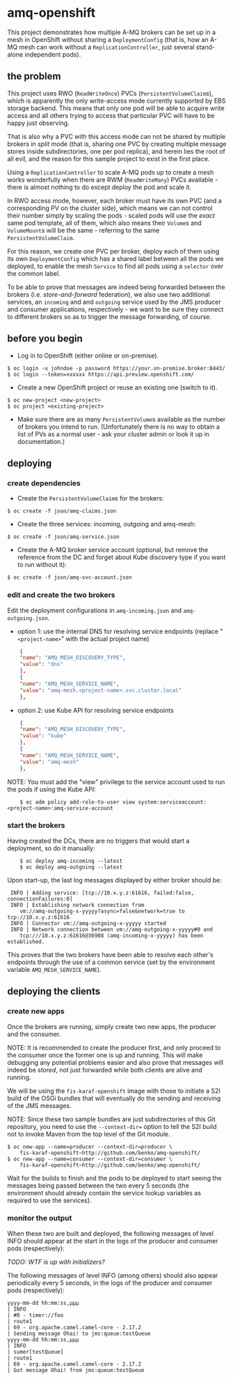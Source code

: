 # amq-openshift

This project demonstrates how multiple A-MQ brokers can be set up in a mesh in
OpenShift without sharing a `DeploymentConfig` (that is, how an A-MQ mesh can
work without a `ReplicationController`, just several stand-alone independent
pods).

## the problem

This project uses RWO (`ReadWriteOnce`) PVCs (`PersistentVolumeClaim`s), which
is apparently the only write-access mode currently supported by EBS storage
backend. This means that only one pod will be able to acquire write access and
all others trying to access that particular PVC will have to be happy just
observing.

That is also why a PVC with this access mode can not be shared by multiple
brokers in *split* mode (that is, sharing one PVC by creating multiple message
stores inside subdirectories, one per pod replica), and herein lies the root of
all evil, and the reason for this sample project to exist in the first place.

Using a `ReplicationController` to scale A-MQ pods up to create a mesh works
wonderfully when there are RWM (`ReadWriteMany`) PVCs available - there is
almost nothing to do except deploy the pod and scale it.

In RWO access mode, however, each broker must have its own PVC (and a
corresponding PV on the cluster side), which means we can not control their
number simply by scaling the pods - scaled pods will use the *exact* same pod
template, all of them, which also means their `Volume`s and `VolumeMount`s will
be the same - referring to the same `PersistentVolumeClaim`.

For this reason, we create one PVC per broker, deploy each of them using its
own `DeploymentConfig` which has a shared label between all the pods we
deployed, to enable the mesh `Service` to find all pods using a `selector` over
the common label.

To be able to prove that messages are indeed being forwarded between the
brokers (i.e. *store-and-forward* federation), we also use two additional
services, an `incoming` and and `outgoing` service used by the JMS producer and
consumer applications, respectively - we want to be sure they connect to
different brokers so as to trigger the message forwarding, of course.

## before you begin

* Log in to OpenShift (either online or on-premise).

```shell
$ oc login -u johndoe -p password https://your.on-premise.broker:8443/
$ oc login --token=xxxxxx https://api.preview.openshift.com/
```

* Create a new OpenShift project or reuse an existing one (switch to it).

```shell
$ oc new-project <new-project>
$ oc project <existing-project>
```

* Make sure there are as many `PersistentVolume`s available as the number of
  brokers you intend to run. (Unfortunately there is no way to obtain a list of
  PVs as a normal user - ask your cluster admin or look it up in
  documentation.)

## deploying

### create dependencies

* Create the `PersistentVolumeClaim`s for the brokers:
```shell
$ oc create -f json/amq-claims.json
```

* Create the three services: incoming, outgoing and amq-mesh:
```shell
$ oc create -f json/amq-service.json
```

* Create the A-MQ broker service account (optional, but remove the reference from the DC and forget about Kube discovery type if you want to run without it):
```shell
$ oc create -f json/amq-svc-account.json
```

### edit and create the two brokers

Edit the deployment configurations in `amq-incoming.json` and `amq-outgoing.json`.

* option 1: use the internal DNS for resolving service endpoints
    (replace "`<project-name>`" with the actual project name)

```json
    {
	"name": "AMQ_MESH_DISCOVERY_TYPE",
	"value": "dns"
    },
    {
	"name": "AMQ_MESH_SERVICE_NAME",
	"value": "amq-mesh.<project-name>.svc.cluster.local"
    },
```

* option 2: use Kube API for resolving service endpoints

```json
    {
	"name": "AMQ_MESH_DISCOVERY_TYPE",
	"value": "kube"
    },
    {
	"name": "AMQ_MESH_SERVICE_NAME",
	"value": "amq-mesh"
    },
```

NOTE: You must add the "view" privilege to the service account used to run
  the pods if using the Kube API:

```shell
    $ oc adm policy add-role-to-user view system:serviceaccount:<project-name>:amq-service-account
```

### start the brokers

Having created the DCs, there are no triggers that would start a deployment, so
do it manually:

```shell
    $ oc deploy amq-incoming --latest
    $ oc deploy amq-outgoing --latest
```

Upon start-up, the last log messages displayed by either broker should be:

```
 INFO | Adding service: [tcp://10.x.y.z:61616, failed:false, connectionFailures:0]
 INFO | Establishing network connection from
	vm://amq-outgoing-x-yyyyy?async=false&network=true to tcp://10.x.y.z:61616
 INFO | Connector vm://amq-outgoing-x-yyyyy started
 INFO | Network connection between vm://amq-outgoing-x-yyyyy#0 and
	tcp:///10.x.y.z:61616@36988 (amq-incoming-x-yyyyy) has been established.
```

This proves that the two brokers have been able to resolve each other's
endpoints through the use of a common service (set by the environment variable
`AMQ_MESH_SERVICE_NAME`).

## deploying the clients

### create new apps

Once the brokers are running, simply create two new apps, the producer and the
consumer.

NOTE: It is recommended to create the producer first, and only proceed to the
consumer once the former one is up and running. This will make debugging any
potential problems easier and also prove that messages will indeed be *stored*,
not just forwarded while both clients are alive and running.

We will be using the `fis-karaf-openshift` image with those to initiate a S2I
build of the OSGi bundles that will eventually do the sending and receiving of
the JMS messages.

NOTE: Since these two sample bundles are just subdirectories of this Git
repository, you need to use the `--context-dir=` option to tell the S2I build
not to invoke Maven from the top level of the Git module.

```shell
$ oc new-app --name=producer --context-dir=producer \
	fis-karaf-openshift~http://github.com/benko/amq-openshift/
$ oc new-app --name=consumer --context-dir=consumer \
	fis-karaf-openshift~http://github.com/benko/amq-openshift/
```

Wait for the builds to finish and the pods to be deployed to start seeing the
messages being passed between the two every 5 seconds (the environment should
already contain the service lookup variables as required to use the services).

### monitor the output

When these two are built and deployed, the following messages of level INFO
should appear at the start in the logs of the producer and consumer pods
(respectively):

*TODO: WTF is up with initializers?*

The following messages of level INFO (among others) should also appear
periodically every 5 seconds, in the logs of the producer and consumer pods
(respectively):

```
yyyy-mm-dd hh:mm:ss,µµµ
| INFO 
| #0 - timer://foo
| route1
| 69 - org.apache.camel.camel-core - 2.17.2
| Sending message Ohai! to jms:queue:testQueue
yyyy-mm-dd hh:mm:ss,µµµ
| INFO
| sumer[testQueue]
| route1
| 69 - org.apache.camel.camel-core - 2.17.2
| Got message Ohai! from jms:queue:testQueue
```
